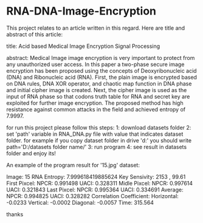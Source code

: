 # RNA-DNA-Image-Encryption
This project relates to an article written in this regard. Here are title and abstract of this article:

title: Acid based Medical Image Encryption Signal Processing

abstract:
Medical Image image encryption is very important to protect from any unauthorized user access. In this paper a two-phase secure image encryption has been proposed using the concepts of Deoxyribonucleic acid (DNA) and Ribonucleic acid (RNA). First, the plain image is encrypted based on DNA rules, DNA XOR operator, and chaotic map function in DNA phase and initial cipher image is created. Next, the cipher image is used as the input of RNA phase so that codons truth table for RNA and secret key are exploited for further image encryption. The proposed method has high resistance against common attacks in the field and achieved entropy of 7.9997. 

for run this project please follow this steps:
1: download datasets folder 
2: set 'path' variable in RNA_DNA.py file with value that indicates dataset folder. for example if you copy dataset folder in drive 'd:' you should write path='D:/datasets folder name/'
3: run program 
4: see result in datasets folder and enjoy its!

An example of the program result for '15.jpg' dataset:

Image: 15
RNA Entropy: 7.999618419885624
Key Sensivity: 2153 , 99.61
First Pixcel: 
NPCR: 0.991498
UACI: 0.328311
Midle Pixcel: 
NPCR: 0.997614
UACI: 0.321843
Last Pixcel: 
NPCR: 0.995364
UACI: 0.334691
Average: 
NPCR: 0.994825
UACI: 0.328282
Correlation Coefficient:
Horizontal: -0.0233
Vertical: -0.0002
Diagonal: -0.0057
Time: 315.564

thanks
